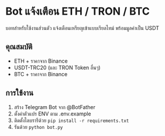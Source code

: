 # Bot แจ้งเตือน ETH / TRON / BTC

บอทสำหรับใช้งานส่วนตัว แจ้งเตือนเหรียญเข้าแบบเรียลไทม์ พร้อมมูลค่าเป็น USDT

## คุณสมบัติ
- ETH + ราคาจาก Binance
- USDT-TRC20 (และ TRON Token อื่นๆ)
- BTC + ราคาจาก Binance

## การใช้งาน
1. สร้าง Telegram Bot จาก @BotFather
2. ตั้งค่าตัวแปร ENV ตาม .env.example
3. ติดตั้งไลบรารีด้วย `pip install -r requirements.txt`
4. รันด้วย `python bot.py`
